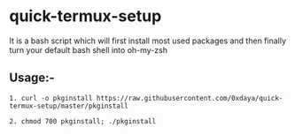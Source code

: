 # quick-termux-setup

It is a bash script which will first install most used packages and then finally turn your default bash shell into oh-my-zsh

## Usage:-

```
1. curl -o pkginstall https://raw.githubusercontent.com/0xdaya/quick-termux-setup/master/pkginstall

2. chmod 700 pkginstall; ./pkginstall
```

